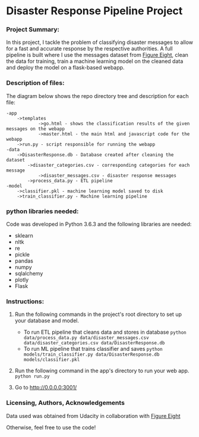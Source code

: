 # Disaster Response Pipeline Project

### Project Summary:
In this project, I tackle the problem of classifying disaster messages to allow for a fast and accurate response
by the respective authorities. A full pipeline is built where I use the messages dataset from [Figure Eight](https://appen.com/datasets/combined-disaster-response-data/), clean
the data for training, train a machine learning model on the cleaned data and deploy the model on a flask-based webapp.

### Description of files:

The diagram below shows the repo directory tree and description for each file:
```
-app
	->templates
    		->go.html - shows the classification results of the given messages on the webapp
        	->master.html - the main html and javascript code for the webapp
	->run.py - script responsible for running the webapp
-data
	->DisasterResponse.db - Database created after cleaning the dataset
		->disaster_categories.csv - corresponding categories for each message
    		->disaster_messages.csv - disaster response messages
    	->process_data.py - ETL pipeline
-model
	->classifier.pkl - machine learning model saved to disk
   	->train_classifier.py - Machine learning pipeline
```
### python libraries needed:

Code was developed in Python 3.6.3 and the following libraries are needed:
- sklearn
- nltk
- re
- pickle
- pandas
- numpy
- sqlalchemy
- plotly
- Flask

### Instructions:
1. Run the following commands in the project's root directory to set up your database and model.

    - To run ETL pipeline that cleans data and stores in database
        `python data/process_data.py data/disaster_messages.csv data/disaster_categories.csv data/DisasterResponse.db`
    - To run ML pipeline that trains classifier and saves
        `python models/train_classifier.py data/DisasterResponse.db models/classifier.pkl`

2. Run the following command in the app's directory to run your web app.
    `python run.py`

3. Go to http://0.0.0.0:3001/

### Licensing, Authors, Acknowledgements

Data used was obtained from Udacity in collaboration with [Figure Eight](https://appen.com/datasets/combined-disaster-response-data/)

Otherwise, feel free to use the code!
